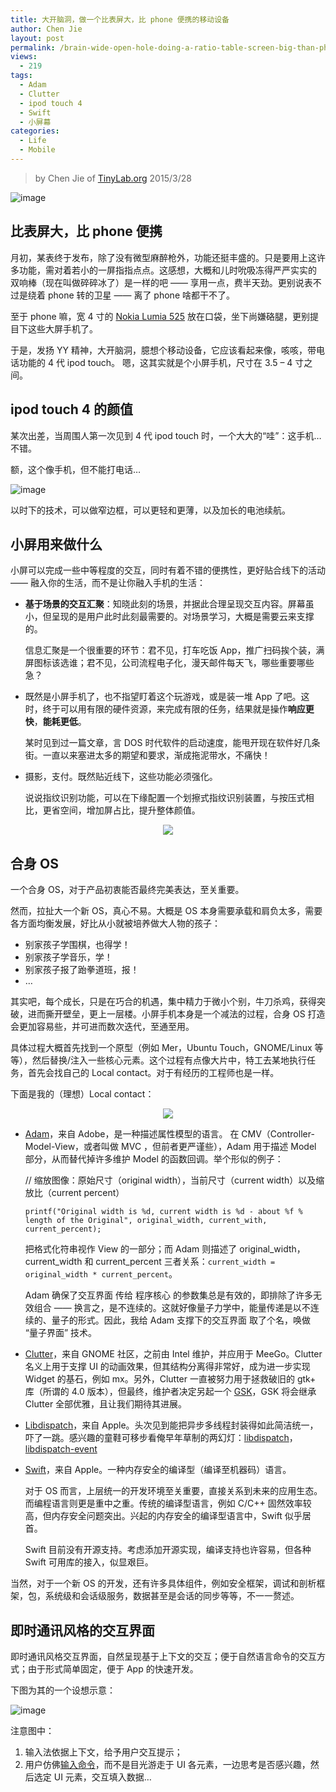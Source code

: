 ```yaml
---
title: 大开脑洞，做一个比表屏大，比 phone 便携的移动设备
author: Chen Jie
layout: post
permalink: /brain-wide-open-hole-doing-a-ratio-table-screen-big-than-phone-portable-mobile-devices/
views:
  - 219
tags:
  - Adam
  - Clutter
  - ipod touch 4
  - Swift
  - 小屏幕
categories:
  - Life
  - Mobile
---
```


<!-- title: 大开脑洞，做一个比表屏大，比 phone 便携的移动设备 -->

<!-- %s/!\[image\](/&#038;\/wp-content\/uploads\/2015\/03\// -->

> by Chen Jie of [TinyLab.org][1]
> 2015/3/28

![image][2]


## 比表屏大，比 phone 便携

月初，某表终于发布，除了没有微型麻醉枪外，功能还挺丰盛的。只是要用上这许多功能，需对着若小的一屏指指点点。这感想，大概和儿时吮吸冻得严严实实的 双响棒（现在叫做碎碎冰了）是一样的吧 —— 享用一点，费半天劲。更别说表不过是绕着 phone 转的卫星 —— 离了 phone 啥都干不了。

至于 phone 嘛，宽 4 寸的 [Nokia Lumia 525][3] 放在口袋，坐下尚嫌硌腿，更别提目下这些大屏手机了。

于是，发扬 YY 精神，大开脑洞，臆想个移动设备，它应该看起来像，咳咳，带电话功能的 4 代 ipod touch。 嗯，这其实就是个小屏手机，尺寸在 3.5 &#8211; 4 寸之间。

## ipod touch 4 的颜值

某次出差，当周围人第一次见到 4 代 ipod touch 时，一个大大的“哇”：这手机&#8230;不错。

额，这个像手机，但不能打电话&#8230;

![image][4]

以时下的技术，可以做窄边框，可以更轻和更薄，以及加长的电池续航。

## 小屏用来做什么

小屏可以完成一些中等程度的交互，同时有着不错的便携性，更好贴合线下的活动 —— 融入你的生活，而不是让你融入手机的生活：

  * **基于场景的交互汇聚**：知晓此刻的场景，并据此合理呈现交互内容。屏幕虽小，但呈现的是用户此时此刻最需要的。对场景学习，大概是需要云来支撑的。

    信息汇聚是一个很重要的环节：君不见，打车吃饭 App，推广扫码挨个装，满屏图标该选谁；君不见，公司流程电子化，漫天邮件每天飞，哪些重要哪些急？

  * 既然是小屏手机了，也不指望盯着这个玩游戏，或是装一堆 App 了吧。这时，终于可以用有限的硬件资源，来完成有限的任务，结果就是操作**响应更快**，**能耗更低**。

    某时见到过一篇文章，言 DOS 时代软件的启动速度，能甩开现在软件好几条街。一直以来塞进太多的期望和要求，渐成拖泥带水，不痛快！

  * 摄影，支付。既然贴近线下，这些功能必须强化。

    说说指纹识别功能，可以在下缘配置一个划擦式指纹识别装置，与按压式相比，更省空间，增加屏占比，提升整体颜值。

<div style="text-align:center">
  <img src="/wp-content/uploads/2015/03/sp-fingerprint-pay.jpg" />
</div>

## 合身 OS

一个合身 OS，对于产品初衷能否最终完美表达，至关重要。

然而，拉扯大一个新 OS，真心不易。大概是 OS 本身需要承载和肩负太多，需要各方面均衡发展，好比从小就被培养做大人物的孩子：

  * 别家孩子学围棋，也得学！
  * 别家孩子学音乐，学！
  * 别家孩子报了跆拳道班，报！
  * &#8230;

其实吧，每个成长，只是在巧合的机遇，集中精力于微小个别，牛刀杀鸡，获得突破，进而撕开壁垒，更上一层楼。小屏手机本身是一个减法的过程，合身 OS 打造会更加容易些，并可进而数次迭代，至通至用。

具体过程大概首先找到一个原型（例如 Mer，Ubuntu Touch，GNOME/Linux 等等），然后替换/注入一些核心元素。这个过程有点像大片中，特工去某地执行任务，首先会找自己的 Local contact。对于有经历的工程师也是一样。

下面是我的（理想）Local contact：

<div style="text-align:center">
  <img src="/wp-content/uploads/2015/03/sp-building-blocks.jpg" />
</div>

  * [Adam][5]，来自 Adobe，是一种描述属性模型的语言。 在 CMV（Controller-Model-View，或者叫做 MVC ，但前者更严谨些），Adam 用于描述 Model 部分，从而替代掉许多维护 Model 的函数回调。举个形似的例子：

    // 缩放图像：原始尺寸（original width），当前尺寸（current width）以及缩放比（current percent）

    `printf("Original width is %d, current width is %d - about %f % length of the Original", original_width, current_with, current_percent);`

    把格式化符串视作 View 的一部分；而 Adam 则描述了 original\_width，current\_width 和 current_percent 三者关系：`current_width = original_width * current_percent`。

    Adam 确保了交互界面 传给 程序核心 的参数集总是有效的，即排除了许多无效组合 —— 换言之，是不连续的。这就好像量子力学中，能量传递是以不连续的、量子的形式。因此，我给 Adam 支撑下的交互界面 取了个名，唤做 “量子界面” 技术。

  * [Clutter][6]，来自 GNOME 社区，之前由 Intel 维护，并应用于 MeeGo。Clutter 名义上用于支撑 UI 的动画效果，但其结构分离得非常好，成为进一步实现 Widget 的基石，例如 mx。另外，Clutter 一直被努力用于拯救破旧的 gtk+ 库（所谓的 4.0 版本），但最终，维护者决定另起一个 [GSK][7]，GSK 将会继承 Clutter 全部优雅，且让我们期待其进展。

  * [Libdispatch][8]，来自 Apple。头次见到能把异步多线程封装得如此简洁统一，吓了一跳。感兴趣的童鞋可移步看俺早年草制的两幻灯：[libdispatch][9]，[libdispatch-event][10]

  * [Swift][11]，来自 Apple。一种内存安全的编译型（编译至机器码）语言。

    对于 OS 而言，上层统一的开发环境至关重要，直接关系到未来的应用生态。而编程语言则更是重中之重。传统的编译型语言，例如 C/C++ 固然效率较高，但内存安全问题突出。兴起的内存安全的编译型语言中，Swift 似乎居首。

    Swift 目前没有开源支持。考虑添加开源实现，编译支持也许容易，但各种 Swift 可用库的接入，似显艰巨。

当然，对于一个新 OS 的开发，还有许多具体组件，例如安全框架，调试和剖析框架，包，系统级和会话级服务，数据甚至是会话的同步等等，不一一赘述。

## 即时通讯风格的交互界面

即时通讯风格交互界面，自然呈现基于上下文的交互；便于自然语言命令的交互方式；由于形式简单固定，便于 App 的快速开发。

下图为其的一个设想示意：

![image][12]

注意图中：

  1. 输入法依据上下文，给予用户交互提示；
  2. 用户仿佛[输入命令][13]，而不是目光游走于 UI 各元素，一边思考是否感兴趣，然后选定 UI 元素，交互填入数据&#8230;





 [1]: http://tinylab.org
 [2]: /wp-content/uploads/2015/03/sp-head-pic.jpg
 [3]: http://www.microsoft.com/en/mobile/phone/lumia525/specifications/
 [4]: http://www.blogcdn.com/www.engadget.com/media/2010/09/ipodtouch2010hands3.jpg
 [5]: http://stlab.adobe.com/group__asl__overview.html
 [6]: https://blogs.gnome.org/clutter/
 [7]: https://www.bassi.io/articles/2014/07/29/guadec-2014-gsk/
 [8]: https://libdispatch.macosforge.org/
 [9]: https://github.com/cee1/cee1.archive/raw/master/documents/libdispatch.pdf
 [10]: https://github.com/cee1/cee1.archive/raw/master/documents/libdispatch-event.pdf
 [11]: https://developer.apple.com/swift/
 [12]: /wp-content/uploads/2015/03/sp-imstyle-HI.jpg
 [13]: /new-ui-design-im-style-cellphone-ui-intro/

